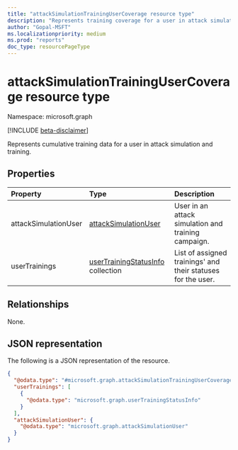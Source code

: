 ```yaml
---
title: "attackSimulationTrainingUserCoverage resource type"
description: "Represents training coverage for a user in attack simulation and training."
author: "Gopal-MSFT"
ms.localizationpriority: medium
ms.prod: "reports"
doc_type: resourcePageType
---
```


# attackSimulationTrainingUserCoverage resource type

Namespace: microsoft.graph

[!INCLUDE [beta-disclaimer](../../includes/beta-disclaimer.md)]

Represents cumulative training data for a user in attack simulation and training.

## Properties
|Property|Type|Description|
|:---|:---|:---|
|attackSimulationUser|[attackSimulationUser](../resources/attacksimulationuser.md)|User in an attack simulation and training campaign.|
|userTrainings|[userTrainingStatusInfo](../resources/usertrainingstatusinfo.md) collection|List of assigned trainings' and their statuses for the user.|

## Relationships
None.

## JSON representation
The following is a JSON representation of the resource.
<!-- {
  "blockType": "resource",
  "@odata.type": "microsoft.graph.attackSimulationTrainingUserCoverage"
}
-->
``` json
{
  "@odata.type": "#microsoft.graph.attackSimulationTrainingUserCoverage",
  "userTrainings": [
    {
      "@odata.type": "microsoft.graph.userTrainingStatusInfo"
    }
  ],
  "attackSimulationUser": {
    "@odata.type": "microsoft.graph.attackSimulationUser"
  }
}
```

